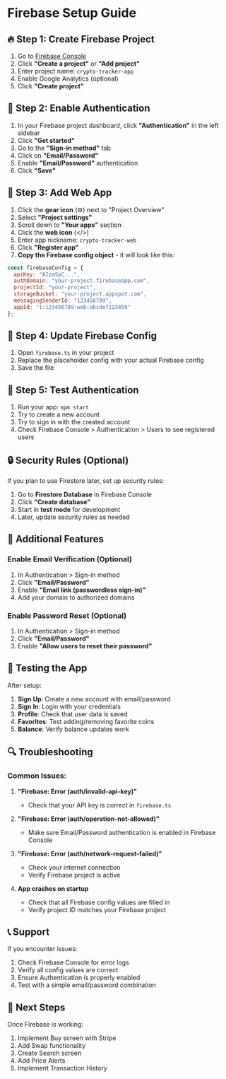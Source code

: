# Firebase Setup Guide

## 🔥 Step 1: Create Firebase Project

1. Go to [Firebase Console](https://console.firebase.google.com/)
2. Click **"Create a project"** or **"Add project"**
3. Enter project name: `crypto-tracker-app`
4. Enable Google Analytics (optional)
5. Click **"Create project"**

## 🔐 Step 2: Enable Authentication

1. In your Firebase project dashboard, click **"Authentication"** in the left sidebar
2. Click **"Get started"**
3. Go to the **"Sign-in method"** tab
4. Click on **"Email/Password"**
5. Enable **"Email/Password"** authentication
6. Click **"Save"**

## 📱 Step 3: Add Web App

1. Click the **gear icon** (⚙️) next to "Project Overview"
2. Select **"Project settings"**
3. Scroll down to **"Your apps"** section
4. Click the **web icon** (</>)
5. Enter app nickname: `crypto-tracker-web`
6. Click **"Register app"**
7. **Copy the Firebase config object** - it will look like this:

```javascript
const firebaseConfig = {
  apiKey: "AIzaSyC...",
  authDomain: "your-project.firebaseapp.com",
  projectId: "your-project",
  storageBucket: "your-project.appspot.com",
  messagingSenderId: "123456789",
  appId: "1:123456789:web:abcdef123456"
};
```

## 🔧 Step 4: Update Firebase Config

1. Open `firebase.ts` in your project
2. Replace the placeholder config with your actual Firebase config
3. Save the file

## 🧪 Step 5: Test Authentication

1. Run your app: `npm start`
2. Try to create a new account
3. Try to sign in with the created account
4. Check Firebase Console > Authentication > Users to see registered users

## 🔒 Security Rules (Optional)

If you plan to use Firestore later, set up security rules:

1. Go to **Firestore Database** in Firebase Console
2. Click **"Create database"**
3. Start in **test mode** for development
4. Later, update security rules as needed

## 🚀 Additional Features

### Enable Email Verification (Optional)
1. In Authentication > Sign-in method
2. Click **"Email/Password"**
3. Enable **"Email link (passwordless sign-in)"**
4. Add your domain to authorized domains

### Enable Password Reset (Optional)
1. In Authentication > Sign-in method
2. Click **"Email/Password"**
3. Enable **"Allow users to reset their password"**

## 📱 Testing the App

After setup:

1. **Sign Up**: Create a new account with email/password
2. **Sign In**: Login with your credentials
3. **Profile**: Check that user data is saved
4. **Favorites**: Test adding/removing favorite coins
5. **Balance**: Verify balance updates work

## 🔍 Troubleshooting

### Common Issues:

1. **"Firebase: Error (auth/invalid-api-key)"**
   - Check that your API key is correct in `firebase.ts`

2. **"Firebase: Error (auth/operation-not-allowed)"**
   - Make sure Email/Password authentication is enabled in Firebase Console

3. **"Firebase: Error (auth/network-request-failed)"**
   - Check your internet connection
   - Verify Firebase project is active

4. **App crashes on startup**
   - Check that all Firebase config values are filled in
   - Verify project ID matches your Firebase project

## 📞 Support

If you encounter issues:
1. Check Firebase Console for error logs
2. Verify all config values are correct
3. Ensure Authentication is properly enabled
4. Test with a simple email/password combination

## 🎯 Next Steps

Once Firebase is working:
1. Implement Buy screen with Stripe
2. Add Swap functionality
3. Create Search screen
4. Add Price Alerts
5. Implement Transaction History 